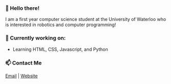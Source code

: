 ### 👋 Hello there!
I am a first year computer science student at the University of Waterloo who is interested in robotics and computer programming!


### 🔭 Currently working on:
 + Learning HTML, CSS, Javascript, and Python

### 📫 Contact Me
[Email](mailto:2sagarpatel2@gmail.com) | [Website]( )

